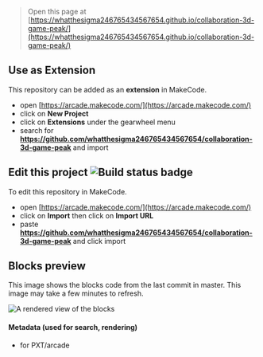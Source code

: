  


> Open this page at [https://whatthesigma246765434567654.github.io/collaboration-3d-game-peak/](https://whatthesigma246765434567654.github.io/collaboration-3d-game-peak/)

## Use as Extension

This repository can be added as an **extension** in MakeCode.

* open [https://arcade.makecode.com/](https://arcade.makecode.com/)
* click on **New Project**
* click on **Extensions** under the gearwheel menu
* search for **https://github.com/whatthesigma246765434567654/collaboration-3d-game-peak** and import

## Edit this project ![Build status badge](https://github.com/whatthesigma246765434567654/collaboration-3d-game-peak/workflows/MakeCode/badge.svg)

To edit this repository in MakeCode.

* open [https://arcade.makecode.com/](https://arcade.makecode.com/)
* click on **Import** then click on **Import URL**
* paste **https://github.com/whatthesigma246765434567654/collaboration-3d-game-peak** and click import

## Blocks preview

This image shows the blocks code from the last commit in master.
This image may take a few minutes to refresh.

![A rendered view of the blocks](https://github.com/whatthesigma246765434567654/collaboration-3d-game-peak/raw/master/.github/makecode/blocks.png)

#### Metadata (used for search, rendering)

* for PXT/arcade
<script src="https://makecode.com/gh-pages-embed.js"></script><script>makeCodeRender("{{ site.makecode.home_url }}", "{{ site.github.owner_name }}/{{ site.github.repository_name }}");</script>
